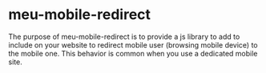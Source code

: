 meu-mobile-redirect
===================

The purpose of meu-mobile-redirect is to provide a js library to add to include on your website to redirect mobile user (browsing mobile device) to the mobile one. This behavior is common when you use a dedicated mobile site.

